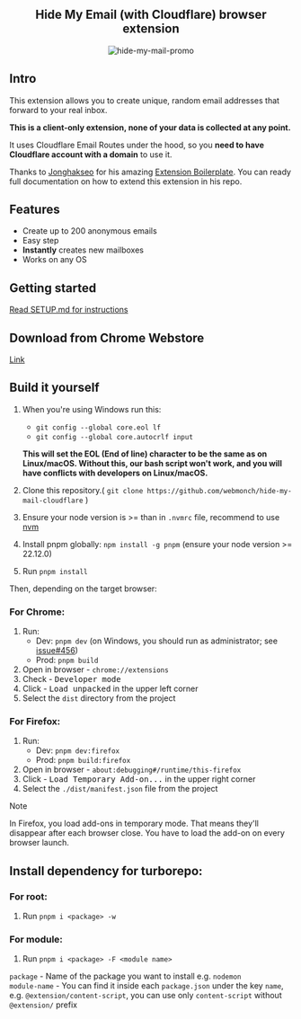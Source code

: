 

<div align="center">

## Hide My Email (with Cloudflare) browser extension
    
![hide-my-mail-promo](https://github.com/user-attachments/assets/2ab2ad68-3860-45b5-9bdf-e5a359b6b5f7)


</div>

## Intro

This extension allows you to create unique, random email addresses that forward to your real inbox. 

**This is a client-only extension, none of your data is collected at any point.**

It uses Cloudflare Email Routes under the hood, so you **need to have Cloudflare account with a domain** to use it.

Thanks to [Jonghakseo](https://jonghakseo.github.io/) for his amazing [Extension Boilerplate](https://github.com/Jonghakseo/chrome-extension-boilerplate-react-vite).
You can ready full documentation on how to extend this extension in his repo.




## Features

- Create up to 200 anonymous emails
- Easy step
- **Instantly** creates new mailboxes
- Works on any OS

## Getting started

[Read SETUP.md for instructions](https://github.com/webmonch/hide-my-mail-cloudflare/blob/main/SETUP.md)

## Download from Chrome Webstore

[Link](https://chromewebstore.google.com/detail/hide-my-mail/ilffnjijpekalaakkcckkeggijlnfgba)

## Build it yourself

1. When you're using Windows run this:
    - `git config --global core.eol lf`
    - `git config --global core.autocrlf input`

   **This will set the EOL (End of line) character to be the same as on Linux/macOS. Without this, our bash script won't
   work, and you will have conflicts with developers on Linux/macOS.**
2. Clone this repository.( ```git clone https://github.com/webmonch/hide-my-mail-cloudflare``` )
3. Ensure your node version is >= than in `.nvmrc` file, recommend to
   use [nvm](https://github.com/nvm-sh/nvm?tab=readme-ov-file#intro)
4. Install pnpm globally: `npm install -g pnpm` (ensure your node version >= 22.12.0)
5. Run `pnpm install`

Then, depending on the target browser:

### For Chrome: <a name="getting-started-chrome"></a>

1. Run:
    - Dev: `pnpm dev` (on Windows, you should run as administrator;
      see [issue#456](https://github.com/Jonghakseo/chrome-extension-boilerplate-react-vite/issues/456))
    - Prod: `pnpm build`
2. Open in browser - `chrome://extensions`
3. Check - <kbd>Developer mode</kbd>
4. Click - <kbd>Load unpacked</kbd> in the upper left corner
5. Select the `dist` directory from the project

### For Firefox: <a name="getting-started-firefox"></a>

1. Run:
    - Dev: `pnpm dev:firefox`
    - Prod: `pnpm build:firefox`
2. Open in browser - `about:debugging#/runtime/this-firefox`
3. Click - <kbd>Load Temporary Add-on...</kbd> in the upper right corner
4. Select the `./dist/manifest.json` file from the project

> [!NOTE]
> In Firefox, you load add-ons in temporary mode. That means they'll disappear after each browser close. You have to
> load the add-on on every browser launch.

## Install dependency for turborepo: <a name="install-dependency"></a>

### For root: <a name="install-dependency-for-root"></a>

1. Run `pnpm i <package> -w`

### For module: <a name="install-dependency-for-module"></a>

1. Run `pnpm i <package> -F <module name>`

`package` - Name of the package you want to install e.g. `nodemon` \
`module-name` - You can find it inside each `package.json` under the key `name`, e.g. `@extension/content-script`, you
can use only `content-script` without `@extension/` prefix

